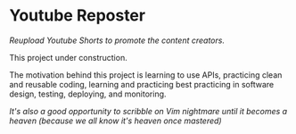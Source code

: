 # Youtube Reposter
*Reupload Youtube Shorts to promote the content creators.*

This project under construction.

The motivation behind this project is learning to use APIs, practicing clean and reusable coding, learning and practicing best practicing in software design, testing, deploying, and monitoring.

*It's also a good opportunity to scribble on Vim nightmare until it becomes a heaven (because we all know it's heaven once mastered)*

